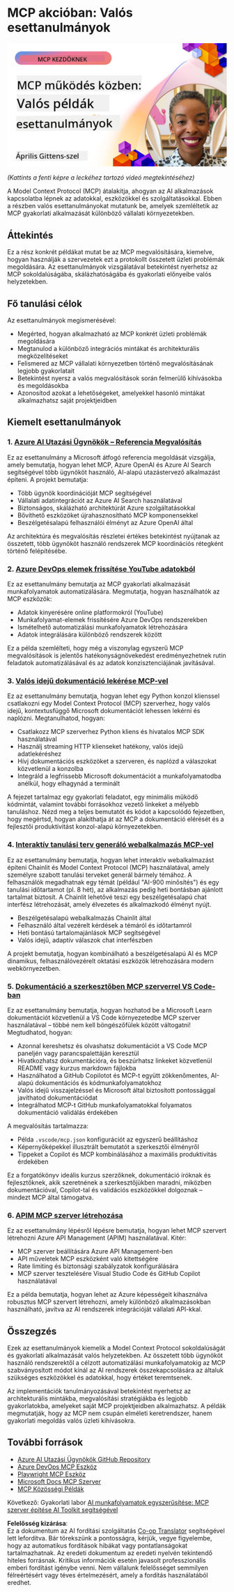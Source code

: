 <!--
CO_OP_TRANSLATOR_METADATA:
{
  "original_hash": "61a160248efabe92b09d7b08293d17db",
  "translation_date": "2025-08-18T19:12:59+00:00",
  "source_file": "09-CaseStudy/README.md",
  "language_code": "hu"
}
-->
# MCP akcióban: Valós esettanulmányok

[![MCP akcióban: Valós esettanulmányok](../../../translated_images/10.3262cc80b4de5071fde8ba74c5c5d6738a0a9f398dcc0423f0210f632e2238b8.hu.png)](https://youtu.be/IxshWb2Az5w)

_(Kattints a fenti képre a leckéhez tartozó videó megtekintéséhez)_

A Model Context Protocol (MCP) átalakítja, ahogyan az AI alkalmazások kapcsolatba lépnek az adatokkal, eszközökkel és szolgáltatásokkal. Ebben a részben valós esettanulmányokat mutatunk be, amelyek szemléltetik az MCP gyakorlati alkalmazását különböző vállalati környezetekben.

## Áttekintés

Ez a rész konkrét példákat mutat be az MCP megvalósítására, kiemelve, hogyan használják a szervezetek ezt a protokollt összetett üzleti problémák megoldására. Az esettanulmányok vizsgálatával betekintést nyerhetsz az MCP sokoldalúságába, skálázhatóságába és gyakorlati előnyeibe valós helyzetekben.

## Fő tanulási célok

Az esettanulmányok megismerésével:

- Megérted, hogyan alkalmazható az MCP konkrét üzleti problémák megoldására
- Megtanulod a különböző integrációs mintákat és architekturális megközelítéseket
- Felismered az MCP vállalati környezetben történő megvalósításának legjobb gyakorlatait
- Betekintést nyersz a valós megvalósítások során felmerülő kihívásokba és megoldásokba
- Azonosítod azokat a lehetőségeket, amelyekkel hasonló mintákat alkalmazhatsz saját projektjeidben

## Kiemelt esettanulmányok

### 1. [Azure AI Utazási Ügynökök – Referencia Megvalósítás](./travelagentsample.md)

Ez az esettanulmány a Microsoft átfogó referencia megoldását vizsgálja, amely bemutatja, hogyan lehet MCP, Azure OpenAI és Azure AI Search segítségével több ügynököt használó, AI-alapú utazástervező alkalmazást építeni. A projekt bemutatja:

- Több ügynök koordinációját MCP segítségével
- Vállalati adatintegrációt az Azure AI Search használatával
- Biztonságos, skálázható architektúrát Azure szolgáltatásokkal
- Bővíthető eszközöket újrahasznosítható MCP komponensekkel
- Beszélgetésalapú felhasználói élményt az Azure OpenAI által

Az architektúra és megvalósítás részletei értékes betekintést nyújtanak az összetett, több ügynököt használó rendszerek MCP koordinációs rétegként történő felépítésébe.

### 2. [Azure DevOps elemek frissítése YouTube adatokból](./UpdateADOItemsFromYT.md)

Ez az esettanulmány bemutatja az MCP gyakorlati alkalmazását munkafolyamatok automatizálására. Megmutatja, hogyan használhatók az MCP eszközök:

- Adatok kinyerésére online platformokról (YouTube)
- Munkafolyamat-elemek frissítésére Azure DevOps rendszerekben
- Ismételhető automatizálási munkafolyamatok létrehozására
- Adatok integrálására különböző rendszerek között

Ez a példa szemlélteti, hogy még a viszonylag egyszerű MCP megvalósítások is jelentős hatékonyságnövekedést eredményezhetnek rutin feladatok automatizálásával és az adatok konzisztenciájának javításával.

### 3. [Valós idejű dokumentáció lekérése MCP-vel](./docs-mcp/README.md)

Ez az esettanulmány bemutatja, hogyan lehet egy Python konzol klienssel csatlakozni egy Model Context Protocol (MCP) szerverhez, hogy valós idejű, kontextusfüggő Microsoft dokumentációt lehessen lekérni és naplózni. Megtanulhatod, hogyan:

- Csatlakozz MCP szerverhez Python kliens és hivatalos MCP SDK használatával
- Használj streaming HTTP klienseket hatékony, valós idejű adatlekéréshez
- Hívj dokumentációs eszközöket a szerveren, és naplózd a válaszokat közvetlenül a konzolba
- Integráld a legfrissebb Microsoft dokumentációt a munkafolyamatodba anélkül, hogy elhagynád a terminált

A fejezet tartalmaz egy gyakorlati feladatot, egy minimális működő kódmintát, valamint további forrásokhoz vezető linkeket a mélyebb tanuláshoz. Nézd meg a teljes bemutatót és kódot a kapcsolódó fejezetben, hogy megértsd, hogyan alakíthatja át az MCP a dokumentáció elérését és a fejlesztői produktivitást konzol-alapú környezetekben.

### 4. [Interaktív tanulási terv generáló webalkalmazás MCP-vel](./docs-mcp/README.md)

Ez az esettanulmány bemutatja, hogyan lehet interaktív webalkalmazást építeni Chainlit és Model Context Protocol (MCP) használatával, amely személyre szabott tanulási terveket generál bármely témához. A felhasználók megadhatnak egy témát (például "AI-900 minősítés") és egy tanulási időtartamot (pl. 8 hét), az alkalmazás pedig heti bontásban ajánlott tartalmat biztosít. A Chainlit lehetővé teszi egy beszélgetésalapú chat interfész létrehozását, amely élvezetes és alkalmazkodó élményt nyújt.

- Beszélgetésalapú webalkalmazás Chainlit által
- Felhasználó által vezérelt kérdések a témáról és időtartamról
- Heti bontású tartalomajánlások MCP segítségével
- Valós idejű, adaptív válaszok chat interfészben

A projekt bemutatja, hogyan kombinálható a beszélgetésalapú AI és MCP dinamikus, felhasználóvezérelt oktatási eszközök létrehozására modern webkörnyezetben.

### 5. [Dokumentáció a szerkesztőben MCP szerverrel VS Code-ban](./docs-mcp/README.md)

Ez az esettanulmány bemutatja, hogyan hozhatod be a Microsoft Learn dokumentációt közvetlenül a VS Code környezetedbe MCP szerver használatával – többé nem kell böngészőfülek között váltogatni! Megtudhatod, hogyan:

- Azonnal kereshetsz és olvashatsz dokumentációt a VS Code MCP paneljén vagy parancspalettáján keresztül
- Hivatkozhatsz dokumentációra, és beszúrhatsz linkeket közvetlenül README vagy kurzus markdown fájlokba
- Használhatod a GitHub Copilotot és MCP-t együtt zökkenőmentes, AI-alapú dokumentációs és kódmunkafolyamatokhoz
- Valós idejű visszajelzéssel és Microsoft által biztosított pontossággal javíthatod dokumentációdat
- Integrálhatod MCP-t GitHub munkafolyamatokkal folyamatos dokumentáció validálás érdekében

A megvalósítás tartalmazza:

- Példa `.vscode/mcp.json` konfigurációt az egyszerű beállításhoz
- Képernyőképekkel illusztrált bemutatót a szerkesztői élményről
- Tippeket a Copilot és MCP kombinálásához a maximális produktivitás érdekében

Ez a forgatókönyv ideális kurzus szerzőknek, dokumentáció íróknak és fejlesztőknek, akik szeretnének a szerkesztőjükben maradni, miközben dokumentációval, Copilot-tal és validációs eszközökkel dolgoznak – mindezt MCP által támogatva.

### 6. [APIM MCP szerver létrehozása](./apimsample.md)

Ez az esettanulmány lépésről lépésre bemutatja, hogyan lehet MCP szervert létrehozni Azure API Management (APIM) használatával. Kitér:

- MCP szerver beállítására Azure API Management-ben
- API műveletek MCP eszközként való kitettségére
- Rate limiting és biztonsági szabályzatok konfigurálására
- MCP szerver tesztelésére Visual Studio Code és GitHub Copilot használatával

Ez a példa bemutatja, hogyan lehet az Azure képességeit kihasználva robusztus MCP szervert létrehozni, amely különböző alkalmazásokban használható, javítva az AI rendszerek integrációját vállalati API-kkal.

## Összegzés

Ezek az esettanulmányok kiemelik a Model Context Protocol sokoldalúságát és gyakorlati alkalmazását valós helyzetekben. Az összetett több ügynököt használó rendszerektől a célzott automatizálási munkafolyamatokig az MCP szabványosított módot kínál az AI rendszerek összekapcsolására az általuk szükséges eszközökkel és adatokkal, hogy értéket teremtsenek.

Az implementációk tanulmányozásával betekintést nyerhetsz az architekturális mintákba, megvalósítási stratégiákba és legjobb gyakorlatokba, amelyeket saját MCP projektjeidben alkalmazhatsz. A példák megmutatják, hogy az MCP nem csupán elméleti keretrendszer, hanem gyakorlati megoldás valós üzleti kihívásokra.

## További források

- [Azure AI Utazási Ügynökök GitHub Repository](https://github.com/Azure-Samples/azure-ai-travel-agents)
- [Azure DevOps MCP Eszköz](https://github.com/microsoft/azure-devops-mcp)
- [Playwright MCP Eszköz](https://github.com/microsoft/playwright-mcp)
- [Microsoft Docs MCP Szerver](https://github.com/MicrosoftDocs/mcp)
- [MCP Közösségi Példák](https://github.com/microsoft/mcp)

Következő: Gyakorlati labor [AI munkafolyamatok egyszerűsítése: MCP szerver építése AI Toolkit segítségével](../10-StreamliningAIWorkflowsBuildingAnMCPServerWithAIToolkit/README.md)

**Felelősség kizárása**:  
Ez a dokumentum az AI fordítási szolgáltatás [Co-op Translator](https://github.com/Azure/co-op-translator) segítségével lett lefordítva. Bár törekszünk a pontosságra, kérjük, vegye figyelembe, hogy az automatikus fordítások hibákat vagy pontatlanságokat tartalmazhatnak. Az eredeti dokumentum az eredeti nyelvén tekintendő hiteles forrásnak. Kritikus információk esetén javasolt professzionális emberi fordítást igénybe venni. Nem vállalunk felelősséget semmilyen félreértésért vagy téves értelmezésért, amely a fordítás használatából eredhet.